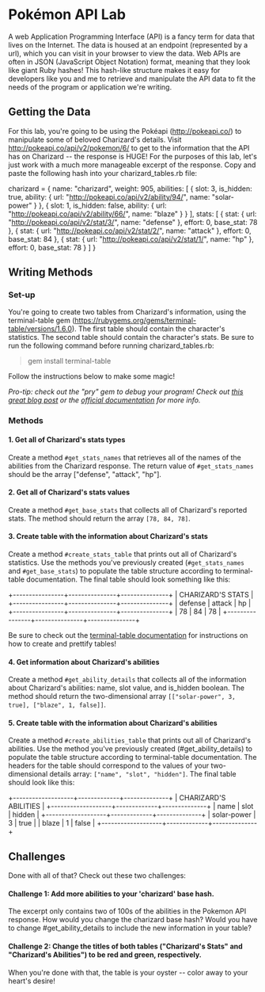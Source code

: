 # Pokémon API Lab

A web Application Programming Interface (API) is a fancy term for data that lives on the Internet. The data is housed at an endpoint (represented by a url), which you can visit in your browser to view the data. Web APIs are often in JSON (JavaScript Object Notation) format, meaning that they look like giant Ruby hashes! This hash-like structure makes it easy for developers like you and me to retrieve and manipulate the API data to fit the needs of the program or application we're writing.

## Getting the Data

For this lab, you're going to be using the Pokéapi (http://pokeapi.co/) to manipulate some of beloved Charizard's details. Visit http://pokeapi.co/api/v2/pokemon/6/ to get to the information that the API has on Charizard -- the response is HUGE! For the purposes of this lab, let's just work with a much more manageable excerpt of the response. Copy and paste the following hash into your charizard_tables.rb file:

charizard = {
	name: "charizard",
	weight: 905,
	abilities: [
		{
			slot: 3,
			is_hidden: true,
			ability: {
			url: "http://pokeapi.co/api/v2/ability/94/",
			name: "solar-power"
			}
		},
		{
			slot: 1,
			is_hidden: false,
			ability: {
			url: "http://pokeapi.co/api/v2/ability/66/",
			name: "blaze"
			}
		}
	],
	stats: [
		{
			stat: {
				url: "http://pokeapi.co/api/v2/stat/3/",
				name: "defense"
				},
			effort: 0,
			base_stat: 78
		},
		{
			stat: {
				url: "http://pokeapi.co/api/v2/stat/2/",
				name: "attack"
				},
			effort: 0,
			base_stat: 84
		},
		{
			stat: {
				url: "http://pokeapi.co/api/v2/stat/1/",
				name: "hp"
				},
			effort: 0,
			base_stat: 78
		}
	]
}

## Writing Methods

### Set-up

You're going to create two tables from Charizard's information, using the terminal-table gem (https://rubygems.org/gems/terminal-table/versions/1.6.0). The first table should contain the character's statistics. The second table should contain the character's stats. Be sure to run the following command before running charizard_tables.rb:

> gem install terminal-table

Follow the instructions below to make some magic!

*Pro-tip: check out the "pry" gem to debug your program! Check out [this great blog post](http://www.alanmacdougall.com/blog/2012/06/08/interactive-debugging-with-pry/) or the [official documentation](http://pryrepl.org/) for more info.*


### Methods

#### 1. Get all of Charizard's stats types
Create a method `#get_stats_names` that retrieves all of the names of the abilities from the Charizard response. The return value of `#get_stats_names` should be the array ["defense", "attack", "hp"].


#### 2. Get all of Charizard's stats values

Create a method `#get_base_stats` that collects all of Charizard's reported stats. The method should return the array `[78, 84, 78]`.

#### 3. Create table with the information about Charizard's stats

Create a method `#create_stats_table` that prints out all of Charizard's statistics. Use the methods you've previously created (`#get_stats_names` and `#get_base_stats`) to populate the table structure according to terminal-table documentation. The final table should look something like this:

+----------------+---------------+---------------+
|               CHARIZARD'S STATS                |
+----------------+---------------+---------------+
| defense        | attack        | hp            |
+----------------+---------------+---------------+
| 78             | 84            | 78            |
+----------------+---------------+---------------+

Be sure to check out the [terminal-table documentation](https://github.com/tj/terminal-table) for instructions on how to create and prettify tables!

#### 4. Get information about Charizard's abilities

Create a method `#get_ability_details` that collects all of the information about Charizard's abilities: name, slot value, and is_hidden boolean. The method should return the two-dimensional array `[["solar-power", 3, true], ["blaze", 1, false]]`.

#### 5. Create table with the information about Charizard's abilities

Create a method `#create_abilities_table` that prints out all of Charizard's abilities. Use the method you've previously created (#get_ability_details) to populate the table structure according to terminal-table documentation. The headers for the table should correspond to the values of your two-dimensional details array: `["name", "slot", "hidden"]`. The final table should look like this:

+-------------------+-------------+--------------+
|             CHARIZARD'S ABILITIES              |
+-------------------+-------------+--------------+
| name              | slot        | hidden       |
+-------------------+-------------+--------------+
| solar-power       | 3           | true         |
| blaze             | 1           | false        |
+-------------------+-------------+--------------+

## Challenges

Done with all of that? Check out these two challenges:

#### Challenge 1: Add more abilities to your 'charizard' base hash.

The excerpt only contains two of 100s of the abilities in the Pokemon API response. How would you change the charizard base hash? Would you have to change #get_ability_details to include the new information in your table?

#### Challenge 2: Change the titles of both tables ("Charizard's Stats" and "Charizard's Abilities") to be red and green, respectively.

When you're done with that, the table is your oyster -- color away to your heart's desire!
